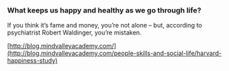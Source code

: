 ### What keeps us happy and healthy as we go through life?

If you think it’s fame and money, you’re not alone – but, according to psychiatrist Robert Waldinger, you’re mistaken.

[http://blog.mindvalleyacademy.com/](http://blog.mindvalleyacademy.com/people-skills-and-social-life/harvard-happiness-study)
